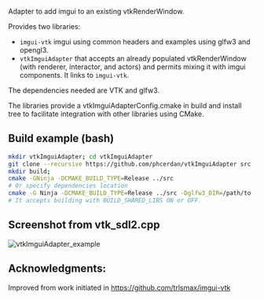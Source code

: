 Adapter to add imgui to an existing vtkRenderWindow.

Provides two libraries:
- `imgui-vtk` imgui using common headers and examples using glfw3 and opengl3.
- `vtkImguiAdapter` that accepts an already populated vtkRenderWindow (with renderer, interactor, and actors)
and permits mixing it with imgui components. It links to `imgui-vtk`.

The dependencies needed are VTK and glfw3.

The libraries provide a vtkImguiAdapterConfig.cmake in build and install tree to facilitate integration with other libraries using CMake.

## Build example (bash)

```bash
mkdir vtkImguiAdapter; cd vtkImguiAdapter
git clone --recursive https://github.com/phcerdan/vtkImguiAdapter src
mkdir build;
cmake -GNinja -DCMAKE_BUILD_TYPE=Release ../src
# Or specify dependencies location
cmake -G Ninja -DCMAKE_BUILD_TYPE=Release ../src -Dglfw3_DIR=/path/to -DVTK_DIR=/path/to
# It accepts building with BUILD_SHARED_LIBS ON or OFF.
```

## Screenshot from vtk_sdl2.cpp
![vtkImguiAdapter_example](https://user-images.githubusercontent.com/3021667/90983593-9c9eba00-e56f-11ea-9145-07088499e1eb.gif)

## Acknowledgments:
Improved from work initiated in https://github.com/trlsmax/imgui-vtk
